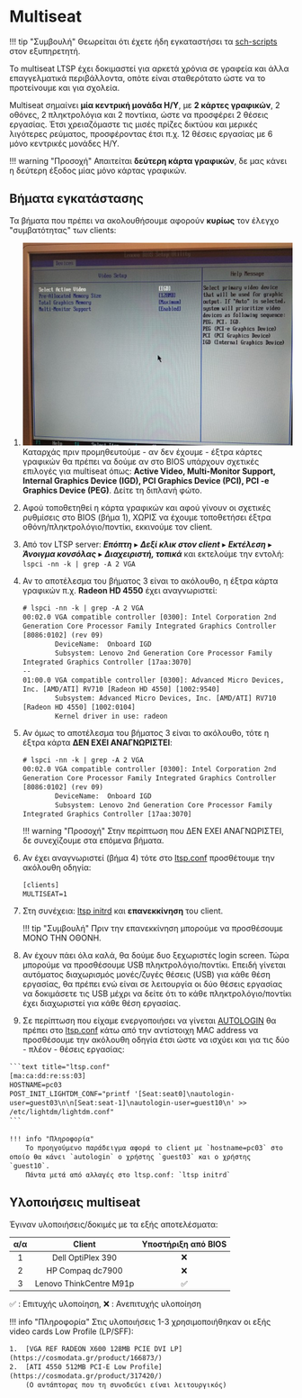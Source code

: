 # Multiseat

!!! tip "Συμβουλή"
    Θεωρείται ότι έχετε ήδη εγκαταστήσει τα
    [sch-scripts](../../ltsp/installation.md) στον εξυπηρετητή.

Το multiseat LTSP έχει δοκιμαστεί για αρκετά χρόνια σε γραφεία και άλλα επαγγελματικά περιβάλλοντα, οπότε είναι σταθερότατο ώστε να το προτείνουμε και για σχολεία.

Multiseat σημαίνει **μία κεντρική μονάδα Η/Υ**, με **2 κάρτες γραφικών**, 2
οθόνες, 2 πληκτρολόγια και 2 ποντίκια, ώστε να προσφέρει 2 θέσεις εργασίας.
Έτσι χρειαζόμαστε τις μισές πρίζες δικτύου και μερικές λιγότερες ρεύματος,
προσφέροντας έτσι π.χ. 12 θέσεις εργασίας με 6 μόνο κεντρικές μονάδες Η/Υ.

!!! warning "Προσοχή"
    Απαιτείται **δεύτερη κάρτα γραφικών**, δε μας κάνει η δεύτερη έξοδος μίας μόνο κάρτας γραφικών.

## Βήματα εγκατάστασης

Τα βήματα που πρέπει να ακολουθήσουμε αφορούν **κυρίως** τον έλεγχο
"συμβατότητας" των clients:

1.  [![](multiseat.jpg)](multiseat.jpg) Καταρχάς πριν προμηθευτούμε - αν δεν
    έχουμε - έξτρα κάρτες γραφικών θα πρέπει να δούμε αν στο BIOS υπάρχουν
    σχετικές επιλογές για multiseat όπως: **Active Video, Multi-Monitor
    Support, Internal Graphics Device (IGD), PCI Graphics Device (PCI), PCI -e
    Graphics Device (PEG)**. Δείτε τη διπλανή φώτο.

2.   Αφού τοποθετηθεί η κάρτα γραφικών και αφού γίνουν οι σχετικές ρυθμίσεις
     στο BIOS (βήμα 1), ΧΩΡΙΣ να έχουμε τοποθετήσει έξτρα
     οθόνη/πληκτρολόγιο/ποντίκι, εκκινούμε τον client.

3.  Από τον LTSP server: ***Επόπτη*** ▸ ***Δεξί κλικ στον client*** ▸
    ***Εκτέλεση*** ▸ ***Άνοιγμα κονσόλας*** ▸ ***Διαχειριστή, τοπικά*** και
    εκτελούμε την εντολή: `lspci -nn -k | grep -A 2 VGA`

4.  Αν το αποτέλεσμα του βήματος 3 είναι το ακόλουθο, η έξτρα κάρτα γραφικών
    π.χ. **Radeon HD 4550** έχει αναγνωριστεί:

    ```shell-session
    # lspci -nn -k | grep -A 2 VGA
    00:02.0 VGA compatible controller [0300]: Intel Corporation 2nd Generation Core Processor Family Integrated Graphics Controller [8086:0102] (rev 09)
            DeviceName:  Onboard IGD
            Subsystem: Lenovo 2nd Generation Core Processor Family Integrated Graphics Controller [17aa:3070]
    --
    01:00.0 VGA compatible controller [0300]: Advanced Micro Devices, Inc. [AMD/ATI] RV710 [Radeon HD 4550] [1002:9540]
            Subsystem: Advanced Micro Devices, Inc. [AMD/ATI] RV710 [Radeon HD 4550] [1002:0104]
            Kernel driver in use: radeon
    ```

5.  Αν όμως το αποτέλεσμα του βήματος 3 είναι το ακόλουθο, τότε η έξτρα κάρτα
    **ΔΕΝ ΕΧΕΙ ΑΝΑΓΝΩΡΙΣΤΕΙ**:

    ```shell-session
    # lspci -nn -k | grep -A 2 VGA
    00:02.0 VGA compatible controller [0300]: Intel Corporation 2nd Generation Core Processor Family Integrated Graphics Controller [8086:0102] (rev 09)
            DeviceName:  Onboard IGD
            Subsystem: Lenovo 2nd Generation Core Processor Family Integrated Graphics Controller [17aa:3070]
    ```

    !!! warning "Προσοχή"
        Στην περίπτωση που ΔΕΝ ΕΧΕΙ ΑΝΑΓΝΩΡΙΣΤΕΙ, δε συνεχίζουμε στα επόμενα
        βήματα.

6.  Αν έχει αναγνωριστεί (βήμα 4) τότε στο
    [ltsp.conf](../../ltsp/ltsp.conf.md) προσθέτουμε την ακόλουθη
    οδηγία:

    ```text title="ltsp.conf"
    [clients]
    MULTISEAT=1
    ```

7.  Στη συνέχεια: [ltsp initrd](../../ltsp/ltsp-commands.md#-ltsp-initrd) και
    **επανεκκίνηση** του client.

    !!! tip "Συμβουλή"
        Πριν την επανεκκίνηση μπορούμε να προσθέσουμε ΜΟΝΟ ΤΗΝ ΟΘΟΝΗ.

8.  Αν έχουν πάει όλα καλά, θα δούμε δυο ξεχωριστές login screen. Τώρα μπορούμε
    να προσθέσουμε USB πληκτρολόγιο/ποντίκι. Επειδή γίνεται αυτόματος
    διαχωρισμός μονές/ζυγές θέσεις (USB) για κάθε θέση εργασίας, θα πρέπει ενώ
    είναι σε λειτουργία οι δύο θέσεις εργασίας να δοκιμάσετε τις USB μέχρι να
    δείτε ότι το κάθε πληκτρολόγιο/ποντίκι έχει διαχωριστεί για κάθε θέση
    εργασίας.

9.   Σε περίπτωση που είχαμε ενεργοποιήσει να γίνεται
     [AUTOLOGIN](../../ltsp/dm.md#autologin) θα πρέπει στο
     [ltsp.conf](../../ltsp/ltsp.conf.md) κάτω από την αντίστοιχη MAC
     address να προσθέσουμε την ακόλουθη οδηγία έτσι ώστε να ισχύει και για τις
     δύο - πλέον - θέσεις εργασίας:

    ```text title="ltsp.conf"
    [ma:ca:dd:re:ss:03]
    HOSTNAME=pc03
    POST_INIT_LIGHTDM_CONF="printf '[Seat:seat0]\nautologin-user=guest03\n\n[Seat:seat-1]\nautologin-user=guest10\n' >> /etc/lightdm/lightdm.conf"
    ```

    !!! info "Πληροφορία"
        Το προηγούμενο παράδειγμα αφορά το client με `hostname=pc03` στο οποίο θα κάνει `autologin` o χρήστης `guest03` και ο χρήστης `guest10`.
        Πάντα μετά από αλλαγές στο ltsp.conf: `ltsp initrd`

## Υλοποιήσεις multiseat

Έγιναν υλοποιήσεις/δοκιμές με τα εξής αποτελέσματα:

| α/α |          Client         | Υποστήριξη από BIOS |
|:---:|:-----------------------:|:-------------------:|
|  1  |    Dell OptiPlex 390    |          ❌         |
|  2  |     HP Compaq dc7900    |          ❌         |
|  3  | Lenovo ThinkCentre M91p |          ✅         |

✅ : Επιτυχής υλοποίηση, ❌ : Ανεπιτυχής υλοποίηση

!!! info "Πληροφορία"
    Στις υλοποιήσεις 1-3 χρησιμοποιήθηκαν οι εξής video cards Low Profile (LP/SFF):

    1.  [VGA REF RADEON X600 128MB PCIE DVI LP](https://cosmodata.gr/product/166873/)
    2.  [ATI 4550 512MB PCI-E Low Profile](https://cosmodata.gr/product/317420/)
        (Ο αντάπτορας που τη συνοδεύει είναι λειτουργικός)

